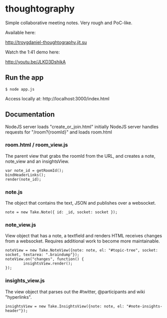 thoughtography
==============
Simple collaborative meeting notes.  Very rough and PoC-like.  

Available here:

http://troygdaniel-thoughtography.jit.su


Watch the 1:41 demo here:

http://youtu.be/JLKD3DshikA



## Run the app
~~~
$ node app.js 
~~~

Access locally at:
http://localhost:3000/index.html


## Documentation

NodeJS server loads "create_or_join.html" initially NodeJS server handles requests for "/room?{roomId}" and loads room.html

### room.html / room_view.js

The parent view that grabs the roomId from the URL, and creates a note, note_view and an insightsView.

~~~
var note_id = getRoomId();
bindHeaderLinks();
render(note_id);
~~~

### note.js

The object that contains the text, JSON and publishes over a websocket.

~~~
note = new Take.Note({ id: _id, socket: socket });
~~~

### note_view.js
View object that has a note, a textfield and renders HTML receives changes from a websocket. Requires additional work to become more maintainable.

~~~
noteView = new Take.NoteView({note: note, el: "#topic-tree", socket: socket, textarea: ".braindump"});
noteView.on("changes", function() {
        insightsView.render();
});
~~~

### insights_view.js
The view object that parses out the #twitter, @participants and wiki "hyperlinks".
~~~
insightsView = new Take.InsightsView({note: note, el: "#note-insights-header"});
~~~
